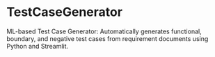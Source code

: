 # TestCaseGenerator
ML-based Test Case Generator: Automatically generates functional, boundary, and negative test cases from requirement documents using Python and Streamlit.
